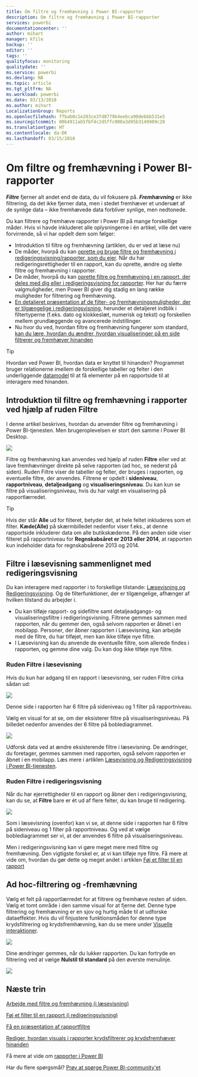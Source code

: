 ```yaml
---
title: Om filtre og fremhævning i Power BI-rapporter
description: Om filtre og fremhævning i Power BI-rapporter
services: powerbi
documentationcenter: ''
author: mihart
manager: kfile
backup: ''
editor: ''
tags: ''
qualityfocus: monitoring
qualitydate: ''
ms.service: powerbi
ms.devlang: NA
ms.topic: article
ms.tgt_pltfrm: NA
ms.workload: powerbi
ms.date: 03/13/2018
ms.author: mihart
LocalizationGroup: Reports
ms.openlocfilehash: ffbab0c1e203ce3fd8779b4eebca90debbb531e5
ms.sourcegitcommit: 00b4911ab5fbf4c2d5ffc000a3d95b3149909c28
ms.translationtype: HT
ms.contentlocale: da-DK
ms.lasthandoff: 03/15/2018
---
```

# <a name="about-filters-and-highlighting-in-power-bi-reports"></a>Om filtre og fremhævning i Power BI-rapporter
***Filtre*** fjerner alt andet end de data, du vil fokusere på.  ***Fremhævning*** er ikke filtrering, da det ikke fjerner data, men i stedet fremhæver et undersæt af de synlige data – ikke fremhævede data forbliver synlige, men nedtonede.

Du kan filtrere og fremhæve rapporter i Power BI på mange forskellige måder. Hvis vi havde inkluderet alle oplysningerne i én artikel, ville det være forvirrende, så vi har opdelt dem som følger:

* Introduktion til filtre og fremhævning (artiklen, du er ved at læse nu)
* De måder, hvorpå du kan [oprette og bruge filtre og fremhævning i redigeringsvisning/rapporter, som du ejer](power-bi-report-add-filter.md). Når du har redigeringsrettigheder til en rapport, kan du oprette, ændre og slette filtre og fremhævning i rapporter.
* De måder, hvorpå du kan [oprette filtre og fremhævning i en rapport, der deles med dig eller i redigeringsvisning for rapporter](service-reading-view-and-editing-view.md). Her har du færre valgmuligheder, men Power BI giver dig stadig en lang række muligheder for filtrering og fremhævning.  
* [En detaljeret præsentation af de filter- og fremhævningsmuligheder, der er tilgængelige i redigeringsvisning](power-bi-how-to-report-filter.md), herunder et detaljeret indblik i filtertyperne (f.eks. dato og klokkeslæt, numerisk og tekst) og forskellen mellem grundlæggende og avancerede indstillinger.
* Nu hvor du ved, hvordan filtre og fremhævning fungerer som standard, [kan du lære, hvordan du ændrer, hvordan visualiseringer på en side filtrerer og fremhæver hinanden](service-reports-visual-interactions.md)

> [!TIP]
> Hvordan ved Power BI, hvordan data er knyttet til hinanden?  Programmet bruger relationerne imellem de forskellige tabeller og felter i den underliggende [datamodel](https://support.office.com/article/Create-a-Data-Model-in-Excel-87e7a54c-87dc-488e-9410-5c75dbcb0f7b?ui=en-US&rs=en-US&ad=US) til at få elementer på en rapportside til at interagere med hinanden.
> 
> 

## <a name="introduction-to-filters-and-highlighting-in-reports-using-the-filters-pane"></a>Introduktion til filtre og fremhævning i rapporter ved hjælp af ruden Filtre
 I denne artikel beskrives, hvordan du anvender filtre og fremhævning i Power BI-tjenesten.  Men brugeroplevelsen er stort den samme i Power BI Desktop.  

![](media/power-bi-reports-filters-and-highlighting/power-bi-add-filter-reading-view.png)

Filtre og fremhævning kan anvendes ved hjælp af ruden **Filtre** eller ved at lave fremhævninger direkte på selve rapporten (ad hoc, se nederst på siden). Ruden Filtre viser de tabeller og felter, der bruges i rapporten, og eventuelle filtre, der anvendes. Filtrene er opdelt i **sideniveau**, **rapportniveau**, **detaljeadgang** og **visualiseringsniveau**.  Du kan kun se filtre på visualiseringsniveau, hvis du har valgt en visualisering på rapportlærredet.

> [!TIP]
> Hvis der står **Alle** ud for filteret, betyder det, at hele feltet inkluderes som et filter.  **Kæde(Alle)** på skærmbilledet nedenfor viser f.eks., at denne rapportside inkluderer data om alle butikskæderne.  På den anden side viser filteret på rapportniveau for **Regnskabsåret er 2013 eller 2014**, at rapporten kun indeholder data for regnskabsårene 2013 og 2014.
> 
> 

## <a name="filters-in-reading-view-versus-editing-view"></a>Filtre i læsevisning sammenlignet med redigeringsvisning
Du kan interagere med rapporter i to forskellige tilstande: [Læsevisning og Redigeringsvisning](service-reading-view-and-editing-view.md).  Og de filterfunktioner, der er tilgængelige, afhænger af hvilken tilstand du arbejder i.

* Du kan tilføje rapport- og sidefiltre samt detaljeadgangs- og visualiseringsfiltre i redigeringsvisning. Filtrene gemmes sammen med rapporten, når du gemmer den, også selvom rapporten er åbnet i en mobilapp. Personer, der åbner rapporten i Læsevisning, kan arbejde med de filtre, du har tilføjet, men kan ikke tilføje nye filtre.
* I Læsevisning kan du anvende de eventuelle filtre, som allerede findes i rapporten, og gemme dine valg.  Du kan dog ikke tilføje nye filtre.

### <a name="the-filters-pane-in-reading-view"></a>Ruden Filtre i læsevisning
Hvis du kun har adgang til en rapport i læsevisning, ser ruden Filtre cirka sådan ud:

![](media/power-bi-reports-filters-and-highlighting/power-bi-filter-reading-view.png)

Denne side i rapporten har 6 filtre på sideniveau og 1 filter på rapportniveau.

Vælg en visual for at se, om der eksisterer filtre på visualiseringsniveau. På billedet nedenfor anvendes der 6 filtre på boblediagrammet.

![](media/power-bi-reports-filters-and-highlighting/power-bi-filter-visual-level.png)

Udforsk data ved at ændre eksisterende filtre i læsevisning. De ændringer, du foretager, gemmes sammen med rapporten, også selvom rapporten er åbnet i en mobilapp. Læs mere i artiklen [Læsevisning og Redigeringsvisning i Power BI-tjenesten](service-reading-view-and-editing-view.md).

### <a name="the-filters-pane-in-editing-view"></a>Ruden Filtre i redigeringsvisning
Når du har ejerrettigheder til en rapport og åbner den i redigeringsvisning, kan du se, at **Filtre** bare er ét ud af flere felter, du kan bruge til redigering.

![](media/power-bi-reports-filters-and-highlighting/power-bi-add-filter-editing-view.png)

Som i læsevisning (ovenfor) kan vi se, at denne side i rapporten har 6 filtre på sideniveau og 1 filter på rapportniveau. Og ved at vælge boblediagrammet ser vi, at der anvendes 6 filtre på visualiseringsniveau.

Men i redigeringsvisning kan vi gøre meget mere med filtre og fremhævning. Den vigtigste forskel er, at vi kan tilføje nye filtre. Få mere at vide om, hvordan du gør dette og meget andet i artiklen [Føj et filter til en rapport](power-bi-report-add-filter.md)

## <a name="ad-hoc-filtering-and-highlighting"></a>Ad hoc-filtrering og -fremhævning
Vælg et felt på rapportlærredet for at filtrere og fremhæve resten af siden. Vælg et tomt område i den samme visual for at fjerne det. Denne type filtrering og fremhævning er en sjov og hurtig måde til at udforske dataeffekter. Hvis du vil finjustere funktionsmåden for denne type krydsfiltrering og krydsfremhævning, kan du se mere under [Visuelle interaktioner](service-reports-visual-interactions.md).

![](media/power-bi-reports-filters-and-highlighting/power-bi-adhoc-filter.gif)

Dine ændringer gemmes, når du lukker rapporten. Du kan fortryde en filtrering ved at vælge **Nulstil til standard** på den øverste menulinje.

![](media/power-bi-reports-filters-and-highlighting/power-bi-reset-to-default.png)

## <a name="next-steps"></a>Næste trin
[Arbejde med filtre og fremhævning (i læsevisning)](service-reading-view-and-editing-view.md)

[Føj et filter til en rapport (i redigeringsvisning)](power-bi-report-add-filter.md)

[Få en præsentation af rapportfiltre](power-bi-how-to-report-filter.md)

[Rediger, hvordan visuals i rapporter krydsfiltrerer og krydsfremhæver hinanden](service-reports-visual-interactions.md)

Få mere at vide om [rapporter i Power BI](service-reports.md)

Har du flere spørgsmål? [Prøv at spørge Power BI-community'et](http://community.powerbi.com/)

